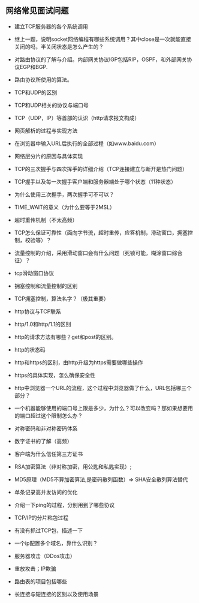 ## 网络常见面试问题

* 建立TCP服务器的各个系统调用

* 继上一题，说明socket网络编程有哪些系统调用？其中close是一次就能直接关闭的吗，半关闭状态是怎么产生的？

* 对路由协议的了解与介绍。内部网关协议IGP包括RIP，OSPF，和外部网关协议EGP和BGP.

* 路由协议所使用的算法。

* TCP和UDP的区别

* TCP和UDP相关的协议与端口号

* TCP（UDP，IP）等首部的认识（http请求报文构成）

* 网页解析的过程与实现方法

* 在浏览器中输入URL后执行的全部过程（如www.baidu.com）

* 网络层分片的原因与具体实现

* TCP的三次握手与四次挥手的详细介绍（TCP连接建立与断开是热门问题）

* TCP握手以及每一次握手客户端和服务器端处于哪个状态（11种状态）

* 为什么使用三次握手，两次握手可不可以？

* TIME_WAIT的意义（为什么要等于2MSL）

* 超时重传机制（不太高频）

* TCP怎么保证可靠性（面向字节流，超时重传，应答机制，滑动窗口，拥塞控制，校验等）？

* 流量控制的介绍，采用滑动窗口会有什么问题（死锁可能，糊涂窗口综合征）？

* tcp滑动窗口协议

* 拥塞控制和流量控制的区别

* TCP拥塞控制，算法名字？（极其重要）

* http协议与TCP联系

* http/1.0和http/1.1的区别

* http的请求方法有哪些？get和post的区别。

* http的状态码

* http和https的区别，由http升级为https需要做哪些操作

* https的具体实现，怎么确保安全性

* http中浏览器一个URL的流程，这个过程中浏览器做了什么，URL包括哪三个部分？

* 一个机器能够使用的端口号上限是多少，为什么？可以改变吗？那如果想要用的端口超过这个限制怎么办？

* 对称密码和非对称密码体系

* 数字证书的了解（高频）

* 客户端为什么信任第三方证书

* RSA加密算法（非对称加密，用公匙和私匙实现）;
* MD5原理（MD5不算加密算法,是密码散列函数）=> SHA安全散列算法替代
*  单条记录高并发访问的优化

* 介绍一下ping的过程，分别用到了哪些协议

* TCP/IP的分片粘包过程

* 有没有抓过TCP包，描述一下

* 一个ip配置多个域名，靠什么识别？

* 服务器攻击（DDos攻击）
*  重放攻击；IP欺骗
*  路由表的项目包括哪些
*  长连接与短连接的区别以及使用场景
